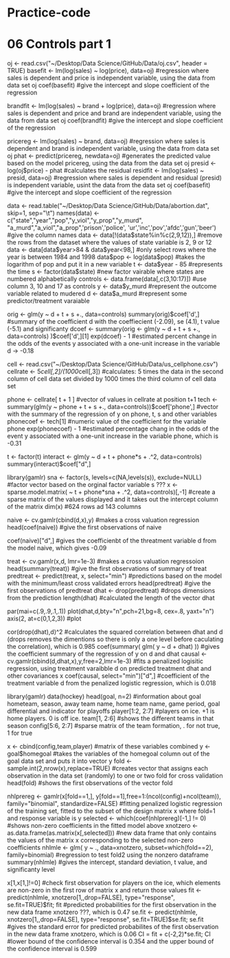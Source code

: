 # Practice-code

# 06 Controls part 1
oj <- read.csv("~/Desktop/Data Science/GitHub/Data/oj.csv", header = TRUE)
basefit <- lm(log(sales) ~ log(price), data=oj)
#regression where sales is dependent and price is independent variable, using the data from data set oj
coef(basefit)
#give the intercept and slope coefficient of the regression

brandfit <- lm(log(sales) ~ brand + log(price), data=oj)
#regression where sales is dependent and price and brand are independent variable, using the data from data set oj
coef(brandfit)
#give the intercept and slope coefficient of the regression

pricereg <- lm(log(sales) ~ brand, data=oj)
#regression where sales is dependent and brand is independent variable, using the data from data set oj
phat <- predict(pricereg, newdata=oj)
#generates the predicted value based on the model pricereg, using the data from the data set oj
presid <- log(oj$price) - phat
#calculates the residual
residfit <- lm(log(sales) ~ presid, data=oj)
#regression where sales is dependent and residual (presid) is independent variable, usint the data from the data set oj
coef(basefit)
#give the intercept and slope coefficient of the regression

data <- read.table("~/Desktop/Data Science/GitHub/Data/abortion.dat", skip=1, sep="\t")
names(data) <- c("state","year","pop","y_viol","y_prop","y_murd",
	"a_murd","a_viol","a_prop",'prison','police',
	'ur','inc','pov','afdc','gun','beer')
#give the column names
data <- data[!(data$state%in%c(2,9,12)),] 
#remove the rows from the dataset where the values of state variable is 2, 9 or 12
data <- data[data$year>84 & data$year<98,] 
#only select rows where the year is between 1984 and 1998
data$pop <- log(data$pop)
#takes the logarithm of pop and put it in a new variable
t <- data$year - 85
#represents the time
s <- factor(data$state) 
#new factor vairable where states are numbered alphabetically
controls <- data.frame(data[,c(3,10:17)])
#use column 3, 10 and 17 as controls
y <- data$y_murd
#represent the outcome variable related to mudered
d <- data$a_murd
#represent some predictor/treatment varaiable

orig <- glm(y ~ d + t + s +., data=controls)
summary(orig)$coef['d',]
#summary of the coefficient d with the coeffiecient (-2.09), se (4.1), t value (-5.1) and significanty
dcoef <- summary(orig <- glm(y ~ d + t + s +., data=controls) )$coef['d',][1]
exp(dcoef) - 1
#estimated percent change in the odds of the events y associated with a one-unit increase in the variable d -> -0.18

cell <- read.csv("~/Desktop/Data Science/GitHub/Data/us_cellphone.csv")
cellrate <- 5*cell[,2]/(1000*cell[,3]) 
#calculates: 5 times the data in the second column of cell data set divided by 1000 times the third column of cell data set

phone <- cellrate[ t + 1 ]
#vector of values in cellrate at position t+1
tech <- summary(glm(y ~ phone + t + s +., data=controls))$coef['phone',]
#vector with the summary of the regression of y on phone, t, s and other variables
phonecoef <- tech[1]
#numeric value of the coefficient for the variable phone
exp(phonecoef) - 1
#estimated percentage chang in the odds of the event y associated with a one-unit increase in the variable phone, which is -0.31

t <- factor(t)
interact <- glm(y ~ d + t + phone*s + .^2, data=controls)
summary(interact)$coef["d",]

library(gamlr)
sna <- factor(s, levels=c(NA,levels(s)), exclude=NULL)
#factor vector based on the orginal factor variable s ???
x <- sparse.model.matrix( ~ t + phone*sna + .^2, data=controls)[,-1]
#create a sparse matrix of the values displayed and it takes out the intercept column of the matrix
dim(x)
#624 rows ad 143 columns

naive <- cv.gamlr(cbind(d,x),y)
#makes a cross valuation regression
head(coef(naive))
#give the first observations of naive

coef(naive)["d",]
#gives the coefficienbt of the threatment variable d from the model naive, which gives -0.09

treat <- cv.gamlr(x,d, lmr=1e-3)
#makes a cross valuation regressoion
head(summary(treat))
#give the first observations of summary of treat
predtreat <- predict(treat, x, select="min")
#predictions based on the model with the minimum/least cross validated errors
head(predtreat)
#give the first observations of predtreat
dhat <- drop(predtreat)
#drops dimensions from the prediction
length(dhat)
#calculated the length of the vector dhat

par(mai=c(.9,.9,.1,.1))
plot(dhat,d,bty="n",pch=21,bg=8, cex=.8, yaxt="n")
axis(2, at=c(0,1,2,3))
#plot

cor(drop(dhat),d)^2
#calculates the squared correlation between dhat and d (drops removes the dimentions so there is only a one level before caculating the correlation), which is 0.985
coef(summary( glm( y ~ d + dhat) ))
#gives the coefficient summary of the regression of y on d and dhat
causal <- cv.gamlr(cbind(d,dhat,x),y,free=2,lmr=1e-3)
#fits a penalized logisitic regression, using treatment varaibble d on predicted treatment dhat and other covariances x
coef(causal, select="min")["d",]
#coefficient of the treatment variable d from the penalized logistic regression, which is 0.018

library(gamlr)
data(hockey)
head(goal, n=2)
#information about goal hometeam, season, away team name, home team name, game period, goal differential and indicator for playoffs
player[1:2, 2:7] 
#players on ice. +1 is home players. 0 is off ice.
team[1, 2:6] 
#shows the different teams in that season
config[5:6, 2:7] 
#sparse matrix of the team formation, . for not true, 1 for true

x <- cbind(config,team,player)
#matrix of these variables combined
y <- goal$homegoal
#takes the variables of the homegoal column out of the goal data set and puts it into vector y
fold <- sample.int(2,nrow(x),replace=TRUE)
#creates vector that assigns each observation in the data set (randomly) to one or two fold for cross validation
head(fold)
#shows the first observations of the vector fold

nhlprereg <- gamlr(x[fold==1,], y[fold==1],free=1:(ncol(config)+ncol(team)), family="binomial", standardize=FALSE)
#fitting penalized logistic regression of the training set, fitted to the subset of the design matrix x where fold=1 and response variable is y
selected <- which(coef(nhlprereg)[-1,] != 0)
#shows non-zero coefficients in the fitted model above
xnotzero <- as.data.frame(as.matrix(x[,selected]))
#new data frame that only contains the values of the matrix x corresponding to the selected non-zero coefficients
nhlmle <- glm( y ~ ., data=xnotzero, subset=which(fold==2), family=binomial)
#regression to test fold2 using the nonzero dataframe
summary(nhlmle)
#gives the intercept, standard deviation, t value, and significanty level

x[1,x[1,]!=0] 
#check first observation for players on the ice, which elements are non-zero in the first row of matrix x and return those values
fit <- predict(nhlmle, xnotzero[1,,drop=FALSE], type="response", se.fit=TRUE)$fit; fit
#predicted probabilities for the first observation in the new data frame xnotzero ???, which is 0.47
se.fit <- predict(nhlmle, xnotzero[1,,drop=FALSE], type="response", se.fit=TRUE)$se.fit; se.fit
#gives the standard error for predicted probabilites of the first observation in the new data frame xnotzero, which is 0.06
CI = fit + c(-2,2)*se.fit; CI
#lower bound of the confidence interval is 0.354 and the upper bound of the confidence interval is 0.599
